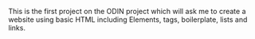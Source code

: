 This is the first project on the ODIN project which will ask me to create a website using basic HTML including Elements, tags, boilerplate, lists and links.